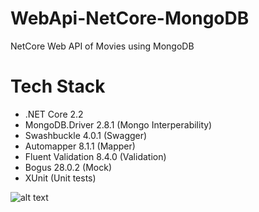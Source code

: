 # WebApi-NetCore-MongoDB
NetCore Web API of Movies using MongoDB

# Tech Stack
- .NET Core 2.2 
- MongoDB.Driver 2.8.1 (Mongo Interperability) 
- Swashbuckle 4.0.1 (Swagger)
- Automapper 8.1.1 (Mapper)
- Fluent Validation 8.4.0 (Validation)
- Bogus 28.0.2 (Mock)
- XUnit (Unit tests)

![alt text](https://i.imgur.com/wf4d9OZ.png)
